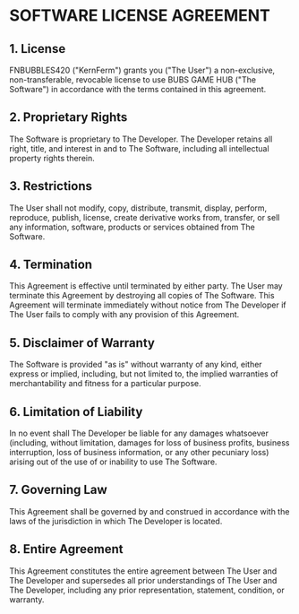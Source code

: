 # SOFTWARE LICENSE AGREEMENT

## 1. License

FNBUBBLES420 ("KernFerm") grants you ("The User") a non-exclusive, non-transferable, revocable license to use BUBS GAME HUB ("The Software") in accordance with the terms contained in this agreement.

## 2. Proprietary Rights

The Software is proprietary to The Developer. The Developer retains all right, title, and interest in and to The Software, including all intellectual property rights therein.

## 3. Restrictions

The User shall not modify, copy, distribute, transmit, display, perform, reproduce, publish, license, create derivative works from, transfer, or sell any information, software, products or services obtained from The Software.

## 4. Termination

This Agreement is effective until terminated by either party. The User may terminate this Agreement by destroying all copies of The Software. This Agreement will terminate immediately without notice from The Developer if The User fails to comply with any provision of this Agreement.

## 5. Disclaimer of Warranty

The Software is provided "as is" without warranty of any kind, either express or implied, including, but not limited to, the implied warranties of merchantability and fitness for a particular purpose.

## 6. Limitation of Liability

In no event shall The Developer be liable for any damages whatsoever (including, without limitation, damages for loss of business profits, business interruption, loss of business information, or any other pecuniary loss) arising out of the use of or inability to use The Software.

## 7. Governing Law

This Agreement shall be governed by and construed in accordance with the laws of the jurisdiction in which The Developer is located.

## 8. Entire Agreement

This Agreement constitutes the entire agreement between The User and The Developer and supersedes all prior understandings of The User and The Developer, including any prior representation, statement, condition, or warranty.